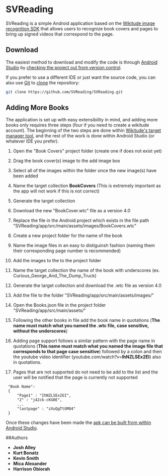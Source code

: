 # SVReading
SVReading is a simple Android application based on the [Wikitude image recognition SDK](http://www.wikitude.com/) that allows users to recognize book covers and pages to bring up signed videos that correspond to the page.

## Download
The easiest method to download and modify the code is through [Android Studio](https://developer.android.com/sdk/index.html) by [checking the project out from version control](https://www.jetbrains.com/idea/help/cloning-a-repository-from-github.html).

If you prefer to use a different IDE or just want the source code, you can also use [Git](http://git-scm.com/) to [clone](http://git-scm.com/book/en/v2/Git-Basics-Getting-a-Git-Repository#Cloning-an-Existing-Repository) the repository:

```bash
git clone https://github.com/SVReading/SVReading.git
```

## Adding More Books
The application is set up with easy extensibility in mind, and adding more books only requires three steps (four if you need to create a wikitude account). The beginning of the two steps are done within [Wikitude's target manager tool](http://www.wikitude.com/developer/tools/target-manager), and the rest of the work is done within Android Studio (or whatever IDE you prefer).

1. Open the "Book Covers" project folder (create one if does not exist yet)
  1. Drag the book cover(s) image to the add image box
  2. Select all of the images within the folder once the new image(s) have been added
  3. Name the target collection **BookCovers** (This is extremely important as the app will not work if this is not correct)
  4. Generate the target collection
  5. Download the new "BookCover.wtc" file as a version 4.0
  6. Replace the file in the Android project which exists in the file path "SVReading/app/src/main/assets/images/BookCovers.wtc"

2. Create a new project folder for the name of the book
  1.  Name the image files in an easy to distiguinsh fashion (naming them their corresponding page number is recommended)
  2.  Add the images to the to the project folder
  3.  Name the target collection the name of the book with underscores (ex. Curious_George_And_The_Dump_Truck)
  4.  Generate the target collection and download the .wtc file as version 4.0
  5.  Add the file to the folder "SVReading/app/src/main/assets/images/"

3. Open the Books.json file in the project folder "SVReading/app/src/main/assets/" 
  1. Following the other books in file add the book name in quotations (**The name must match what you named the .wtc file, case sensitive, without the underscores**)
  2. Adding page support follows a similar pattern with the page name in quotations (**This name must match what you named the image file that corresponds to that page case sensitive**) followed by a colon and then the youtube video identifier (youtube.com/watch?v=**IhNZLSEx2EI**) also in quotations.
  3. Pages that are not supported do not need to be add to the list and the user will be notified that the page is currently not supported
   ```
    "Book Name":
    {
        "Page1" : "IhNZLSEx2EI",
        "2" : "j42ck-cKG0E",
        ...
        "lastpage" : "zXuQgTtUM84"
    }
  ```

Once these changes have been made the [apk can be built from within Android Studio](https://developer.android.com/tools/building/building-studio.html).

##Authors
- **Josh Alley**
- **Kurt Bonatz**
- **Kevin Smith**
- **Mica Alexander**
- **Harrison Obiorah**
